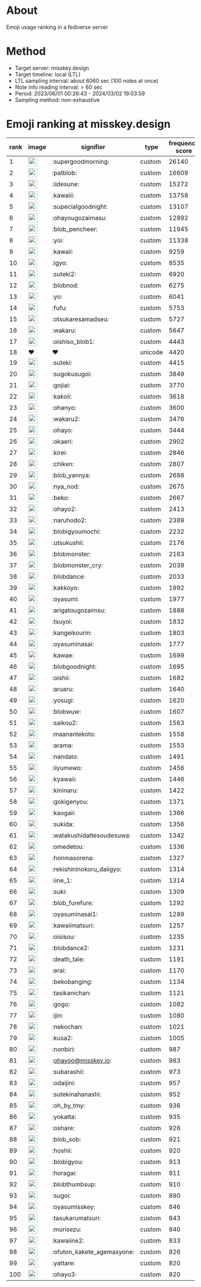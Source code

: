 # About
Emoji usage ranking in a fediverse server

# Method
- Target server: misskey.design
- Target timeline: local (LTL)
- LTL sampling interval: about 6060 sec (100 notes at once)
- Note info reading interval: > 60 sec
- Period: 2023/06/01 00:26:43 - 2024/03/02 19:03:59 
- Sampling method: non-exhaustive

# Emoji ranking at misskey.design

|rank|image|signifier|type|frequency score|
|----|----|----|----|----|
|1|<img height="24" src="https://misskey.design/emoji/supergoodmorning.webp">|:supergoodmorning:|custom|26140|
|2|<img height="24" src="https://misskey.design/emoji/patblob.webp">|:patblob:|custom|16609|
|3|<img height="24" src="https://misskey.design/emoji/iidesune.webp">|:iidesune:|custom|15272|
|4|<img height="24" src="https://misskey.design/emoji/kawaiii.webp">|:kawaiii:|custom|13758|
|5|<img height="24" src="https://misskey.design/emoji/supecialgoodnight.webp">|:supecialgoodnight:|custom|13107|
|6|<img height="24" src="https://misskey.design/emoji/ohayougozaimasu.webp">|:ohayougozaimasu:|custom|12892|
|7|<img height="24" src="https://misskey.design/emoji/blob_pencheer.webp">|:blob_pencheer:|custom|11945|
|8|<img height="24" src="https://misskey.design/emoji/yoi.webp">|:yoi:|custom|11338|
|9|<img height="24" src="https://misskey.design/emoji/kawaii.webp">|:kawaii:|custom|9259|
|10|<img height="24" src="https://misskey.design/emoji/igyo.webp">|:igyo:|custom|8535|
|11|<img height="24" src="https://misskey.design/emoji/suteki2.webp">|:suteki2:|custom|6920|
|12|<img height="24" src="https://misskey.design/emoji/blobnod.webp">|:blobnod:|custom|6275|
|13|<img height="24" src="https://misskey.design/emoji/yo.webp">|:yo:|custom|6041|
|14|<img height="24" src="https://misskey.design/emoji/fufu.webp">|:fufu:|custom|5753|
|15|<img height="24" src="https://misskey.design/emoji/otsukaresamadseu.webp">|:otsukaresamadseu:|custom|5727|
|16|<img height="24" src="https://misskey.design/emoji/wakaru.webp">|:wakaru:|custom|5647|
|17|<img height="24" src="https://misskey.design/emoji/oishiso_blob1.webp">|:oishiso_blob1:|custom|4443|
|18|❤|❤|unicode|4420|
|19|<img height="24" src="https://misskey.design/emoji/suteki.webp">|:suteki:|custom|4415|
|20|<img height="24" src="https://misskey.design/emoji/sugokusugoi.webp">|:sugokusugoi:|custom|3849|
|21|<img height="24" src="https://misskey.design/emoji/gojiai.webp">|:gojiai:|custom|3770|
|22|<img height="24" src="https://misskey.design/emoji/kakoii.webp">|:kakoii:|custom|3618|
|23|<img height="24" src="https://misskey.design/emoji/ohanyo.webp">|:ohanyo:|custom|3600|
|24|<img height="24" src="https://misskey.design/emoji/wakaru2.webp">|:wakaru2:|custom|3476|
|25|<img height="24" src="https://misskey.design/emoji/ohayo.webp">|:ohayo:|custom|3444|
|26|<img height="24" src="https://misskey.design/emoji/okaeri.webp">|:okaeri:|custom|2902|
|27|<img height="24" src="https://misskey.design/emoji/kirei.webp">|:kirei:|custom|2846|
|28|<img height="24" src="https://misskey.design/emoji/chiken.webp">|:chiken:|custom|2807|
|29|<img height="24" src="https://misskey.design/emoji/blob_yannya.webp">|:blob_yannya:|custom|2688|
|30|<img height="24" src="https://misskey.design/emoji/nya_nod.webp">|:nya_nod:|custom|2675|
|31|<img height="24" src="https://misskey.design/emoji/beko.webp">|:beko:|custom|2667|
|32|<img height="24" src="https://misskey.design/emoji/ohayo2.webp">|:ohayo2:|custom|2413|
|33|<img height="24" src="https://misskey.design/emoji/naruhodo2.webp">|:naruhodo2:|custom|2389|
|34|<img height="24" src="https://misskey.design/emoji/blobigyoumochi.webp">|:blobigyoumochi:|custom|2232|
|35|<img height="24" src="https://misskey.design/emoji/utsukushii.webp">|:utsukushii:|custom|2176|
|36|<img height="24" src="https://misskey.design/emoji/blobmonster.webp">|:blobmonster:|custom|2163|
|37|<img height="24" src="https://misskey.design/emoji/blobmonster_cry.webp">|:blobmonster_cry:|custom|2039|
|38|<img height="24" src="https://misskey.design/emoji/blobdance.webp">|:blobdance:|custom|2033|
|39|<img height="24" src="https://misskey.design/emoji/kakkoyo.webp">|:kakkoyo:|custom|1992|
|40|<img height="24" src="https://misskey.design/emoji/oyasumi.webp">|:oyasumi:|custom|1977|
|41|<img height="24" src="https://misskey.design/emoji/arigatougozaimsu.webp">|:arigatougozaimsu:|custom|1888|
|42|<img height="24" src="https://misskey.design/emoji/tsuyoi.webp">|:tsuyoi:|custom|1832|
|43|<img height="24" src="https://misskey.design/emoji/kangeikourin.webp">|:kangeikourin:|custom|1803|
|44|<img height="24" src="https://misskey.design/emoji/oyasuminasai.webp">|:oyasuminasai:|custom|1777|
|45|<img height="24" src="https://misskey.design/emoji/kawae.webp">|:kawae:|custom|1699|
|46|<img height="24" src="https://misskey.design/emoji/blobgoodnight.webp">|:blobgoodnight:|custom|1695|
|47|<img height="24" src="https://misskey.design/emoji/oishii.webp">|:oishii:|custom|1682|
|48|<img height="24" src="https://misskey.design/emoji/aruaru.webp">|:aruaru:|custom|1640|
|49|<img height="24" src="https://misskey.design/emoji/yosugi.webp">|:yosugi:|custom|1620|
|50|<img height="24" src="https://misskey.design/emoji/blobwuw.webp">|:blobwuw:|custom|1607|
|51|<img height="24" src="https://misskey.design/emoji/saikou2.webp">|:saikou2:|custom|1563|
|52|<img height="24" src="https://misskey.design/emoji/maanantekoto.webp">|:maanantekoto:|custom|1558|
|53|<img height="24" src="https://misskey.design/emoji/arama.webp">|:arama:|custom|1553|
|54|<img height="24" src="https://misskey.design/emoji/nandato.webp">|:nandato:|custom|1491|
|55|<img height="24" src="https://misskey.design/emoji/iiyumewo.webp">|:iiyumewo:|custom|1456|
|56|<img height="24" src="https://misskey.design/emoji/kyawaii.webp">|:kyawaii:|custom|1446|
|57|<img height="24" src="https://misskey.design/emoji/kininaru.webp">|:kininaru:|custom|1422|
|58|<img height="24" src="https://misskey.design/emoji/gokigenyou.webp">|:gokigenyou:|custom|1371|
|59|<img height="24" src="https://misskey.design/emoji/kaogaii.webp">|:kaogaii:|custom|1366|
|60|<img height="24" src="https://misskey.design/emoji/sukida.webp">|:sukida:|custom|1356|
|61|<img height="24" src="https://misskey.design/emoji/watakushidattesoudesuwa.webp">|:watakushidattesoudesuwa:|custom|1342|
|62|<img height="24" src="https://misskey.design/emoji/omedetou.webp">|:omedetou:|custom|1336|
|63|<img height="24" src="https://misskey.design/emoji/honmasorena.webp">|:honmasorena:|custom|1327|
|64|<img height="24" src="https://misskey.design/emoji/rekishininokoru_daiigyo.webp">|:rekishininokoru_daiigyo:|custom|1314|
|65|<img height="24" src="https://misskey.design/emoji/iine_1.webp">|:iine_1:|custom|1314|
|66|<img height="24" src="https://misskey.design/emoji/suki.webp">|:suki:|custom|1309|
|67|<img height="24" src="https://misskey.design/emoji/blob_furefure.webp">|:blob_furefure:|custom|1292|
|68|<img height="24" src="https://misskey.design/emoji/oyasuminasai1.webp">|:oyasuminasai1:|custom|1289|
|69|<img height="24" src="https://misskey.design/emoji/kawaiimatsuri.webp">|:kawaiimatsuri:|custom|1257|
|70|<img height="24" src="https://misskey.design/emoji/oisisou.webp">|:oisisou:|custom|1235|
|71|<img height="24" src="https://misskey.design/emoji/blobdance2.webp">|:blobdance2:|custom|1231|
|72|<img height="24" src="https://misskey.design/emoji/death_tale.webp">|:death_tale:|custom|1191|
|73|<img height="24" src="https://misskey.design/emoji/erai.webp">|:erai:|custom|1170|
|74|<img height="24" src="https://misskey.design/emoji/bekobanging.webp">|:bekobanging:|custom|1134|
|75|<img height="24" src="https://misskey.design/emoji/tasikanichan.webp">|:tasikanichan:|custom|1121|
|76|<img height="24" src="https://misskey.design/emoji/gogo.webp">|:gogo:|custom|1082|
|77|<img height="24" src="https://misskey.design/emoji/ijin.webp">|:ijin:|custom|1080|
|78|<img height="24" src="https://misskey.design/emoji/nekochan.webp">|:nekochan:|custom|1021|
|79|<img height="24" src="https://misskey.design/emoji/kusa2.webp">|:kusa2:|custom|1005|
|80|<img height="24" src="https://misskey.design/emoji/nonbiri.webp">|:nonbiri:|custom|987|
|81|<img height="24" src="https://misskey.design/emoji/ohayoo.webp">|:ohayoo@misskey.io:|custom|983|
|82|<img height="24" src="https://misskey.design/emoji/subarashii.webp">|:subarashii:|custom|973|
|83|<img height="24" src="https://misskey.design/emoji/odaijini.webp">|:odaijini:|custom|957|
|84|<img height="24" src="https://misskey.design/emoji/sutekinahanashi.webp">|:sutekinahanashi:|custom|952|
|85|<img height="24" src="https://misskey.design/emoji/oh_by_tmy.webp">|:oh_by_tmy:|custom|936|
|86|<img height="24" src="https://misskey.design/emoji/yokatta.webp">|:yokatta:|custom|935|
|87|<img height="24" src="https://misskey.design/emoji/oshare.webp">|:oshare:|custom|926|
|88|<img height="24" src="https://misskey.design/emoji/blob_sob.webp">|:blob_sob:|custom|921|
|89|<img height="24" src="https://misskey.design/emoji/hoshii.webp">|:hoshii:|custom|920|
|90|<img height="24" src="https://misskey.design/emoji/blobigyou.webp">|:blobigyou:|custom|913|
|91|<img height="24" src="https://misskey.design/emoji/horagai.webp">|:horagai:|custom|911|
|92|<img height="24" src="https://misskey.design/emoji/blobthumbsup.webp">|:blobthumbsup:|custom|910|
|93|<img height="24" src="https://misskey.design/emoji/sugoi.webp">|:sugoi:|custom|890|
|94|<img height="24" src="https://misskey.design/emoji/oyasumisskey.webp">|:oyasumisskey:|custom|846|
|95|<img height="24" src="https://misskey.design/emoji/tasukarumatsuri.webp">|:tasukarumatsuri:|custom|843|
|96|<img height="24" src="https://misskey.design/emoji/murisezu.webp">|:murisezu:|custom|840|
|97|<img height="24" src="https://misskey.design/emoji/kawaiine2.webp">|:kawaiine2:|custom|833|
|98|<img height="24" src="https://misskey.design/emoji/ofuton_kakete_agemasyone.webp">|:ofuton_kakete_agemasyone:|custom|826|
|99|<img height="24" src="https://misskey.design/emoji/yattare.webp">|:yattare:|custom|820|
|100|<img height="24" src="https://misskey.design/emoji/ohayo3.webp">|:ohayo3:|custom|820|

